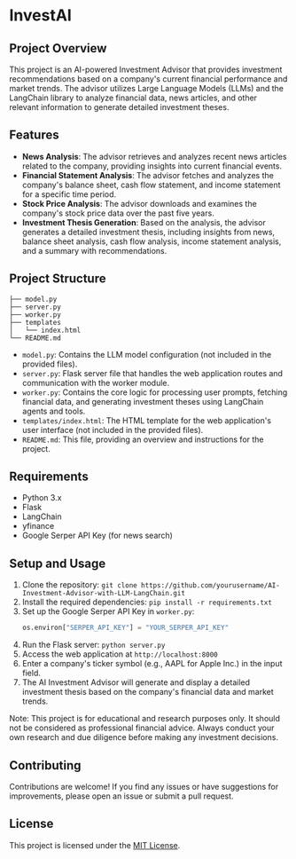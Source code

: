 # InvestAI

## Project Overview

This project is an AI-powered Investment Advisor that provides investment recommendations based on a company's current financial performance and market trends. The advisor utilizes Large Language Models (LLMs) and the LangChain library to analyze financial data, news articles, and other relevant information to generate detailed investment theses.

## Features

- **News Analysis**: The advisor retrieves and analyzes recent news articles related to the company, providing insights into current financial events.
- **Financial Statement Analysis**: The advisor fetches and analyzes the company's balance sheet, cash flow statement, and income statement for a specific time period.
- **Stock Price Analysis**: The advisor downloads and examines the company's stock price data over the past five years.
- **Investment Thesis Generation**: Based on the analysis, the advisor generates a detailed investment thesis, including insights from news, balance sheet analysis, cash flow analysis, income statement analysis, and a summary with recommendations.

## Project Structure

```
├── model.py
├── server.py
├── worker.py
├── templates
│   └── index.html
└── README.md
```

- `model.py`: Contains the LLM model configuration (not included in the provided files).
- `server.py`: Flask server file that handles the web application routes and communication with the worker module.
- `worker.py`: Contains the core logic for processing user prompts, fetching financial data, and generating investment theses using LangChain agents and tools.
- `templates/index.html`: The HTML template for the web application's user interface (not included in the provided files).
- `README.md`: This file, providing an overview and instructions for the project.

## Requirements

- Python 3.x
- Flask
- LangChain
- yfinance
- Google Serper API Key (for news search)

## Setup and Usage

1. Clone the repository: `git clone https://github.com/yourusername/AI-Investment-Advisor-with-LLM-LangChain.git`
2. Install the required dependencies: `pip install -r requirements.txt`
3. Set up the Google Serper API Key in `worker.py`:
   ```python
   os.environ["SERPER_API_KEY"] = "YOUR_SERPER_API_KEY"
   ```
4. Run the Flask server: `python server.py`
5. Access the web application at `http://localhost:8000`
6. Enter a company's ticker symbol (e.g., AAPL for Apple Inc.) in the input field.
7. The AI Investment Advisor will generate and display a detailed investment thesis based on the company's financial data and market trends.

Note: This project is for educational and research purposes only. It should not be considered as professional financial advice. Always conduct your own research and due diligence before making any investment decisions.

## Contributing

Contributions are welcome! If you find any issues or have suggestions for improvements, please open an issue or submit a pull request.

## License

This project is licensed under the [MIT License](LICENSE).
